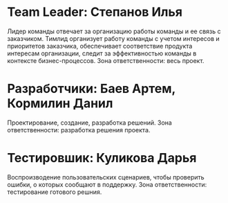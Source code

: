 # Team Leader: Степанов Илья
Лидер команды отвечает за организацию работы команды и ее связь с заказчиком. Тимлид организует работу команды с учетом интересов и приоритетов заказчика, обеспечивает соответствие продукта интересам организации, следит за эффективностью команды в контексте бизнес-процессов.
Зона ответственности: весь проект.

# Разработчики: Баев Артем, Кормилин Данил
Проектирование, создание, разработка решений.
Зона ответственности: разработка решения проекта.

# Тестировшик: Куликова Дарья
Воспроизводение пользовательских сценариев, чтобы проверить ошибки, о которых сообщают в поддержку.
Зона ответственности: тестирование готового решния.